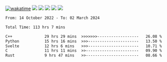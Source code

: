 [![wakatime](https://wakatime.com/badge/user/368879df-dc38-4b1a-86c4-8a2054a0e074.svg)](https://wakatime.com/@368879df-dc38-4b1a-86c4-8a2054a0e074)
<img src="https://img.shields.io/badge/Windows-0078D6?style=flat&logo=Windows&logoColor=white">
<img src="https://img.shields.io/badge/IntelliJ_IDEA-000000.svg?style=flat&logo=IntelliJ-IDEA&logoColor=white">
<img src="https://img.shields.io/badge/CLion-000000.svg?style=flat&logo=CLion&logoColor=white">
<img src="https://img.shields.io/badge/Visual_Studio_Code-007ACC?style=flat&logo=Visual-Studio-Code&logoColor=white">
<img src="https://img.shields.io/badge/Discord-5865F2?label=kano42&style=flat&logo=discord&logoColor=white">
<br>


<!--START_SECTION:waka-->

```txt
From: 14 October 2022 - To: 02 March 2024

Total Time: 113 hrs 7 mins

C++              29 hrs 29 mins  >>>>>>>------------------   26.08 %
Python           15 hrs 16 mins  >>>----------------------   13.50 %
Svelte           12 hrs 6 mins   >>>----------------------   10.71 %
C                11 hrs 11 mins  >>-----------------------   09.90 %
Rust             9 hrs 47 mins   >>-----------------------   08.66 %
```

<!--END_SECTION:waka-->
